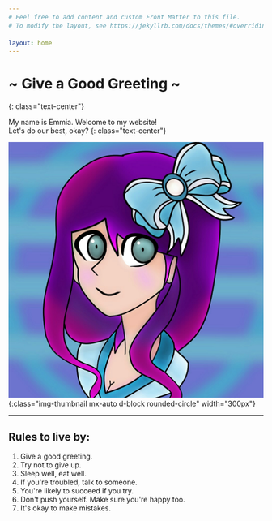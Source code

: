 ```yaml
---
# Feel free to add content and custom Front Matter to this file.
# To modify the layout, see https://jekyllrb.com/docs/themes/#overriding-theme-defaults

layout: home
---
```


# ~ Give a Good Greeting ~
{: class="text-center"}

My name is Emmia. Welcome to my website!  
Let's do our best, okay?
{: class="text-center"}

![My Avatar](\assets\images\Emmy.jpg){:class="img-thumbnail mx-auto d-block rounded-circle" width="300px"}

---

## Rules to live by:
1. Give a good greeting.
2. Try not to give up.
3. Sleep well, eat well.
4. If you're troubled, talk to someone.
5. You're likely to succeed if you try.
6. Don't push yourself. Make sure you're happy too.
7. It's okay to make mistakes.

